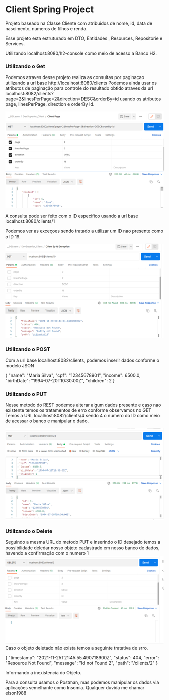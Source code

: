 # Client Spring Project

 Projeto baseado na Classe Cliente com atribuidos de nome, id, data de nascimento, numeros de filhos e renda.
 
 Esse projeto esta estruturado em DTO, Entidades , Resources, Repositorie e Services.

 Utilizando localhost:8080/h2-console como meio de acesso a Banco H2.
 
### Utilizando o Get

 Podemos atraves desse projeto realiza as consultas por paginaçao utilizando a url base
 http://localhost:8080/clients
 Podemos ainda usar os atributos de paginação para controle do resultado obtido atraves da url
 localhost:8082/clients?page=2&linesPerPage=2&direction=DESC&orderBy=id
 usando os atributos page, linesPerPage, direction e orderBy Id.

![img_1.png](img_1.png)

 A consulta pode ser feito com o ID especifico usando a url base
 localhost:8080/clients/1

 Podemos ver as exceçoes sendo tratado a utilizar um ID nao presente como o ID 19.

![img.png](img.png)


### Utilizando o POST

Com a url base localhost:8082/clients, podemos inserir dados conforme o modelo JSON

{
"name": "Maria Silva",
"cpf": "12345678901",
"income": 6500.0,
"birthDate": "1994-07-20T10:30:00Z",
"children": 2
}

### Utilizando o PUT

Nesse metodo do REST podemos alterar algum dados presente e caso nao existente temos os tratamentos de erro conforme observamos no GET
Temos a URL localhost:8082/clients/4 sendo 4 o numero do ID como meio de acessar o banco e manipular o dado.

![img_3.png](img_3.png)

### Utilizando o Delete

Seguindo a mesma URL do metodo PUT e inserindo o ID desejado temos a possibilidade deledar nosso objeto cadastrado em nosso banco de dados, havendo a confirmação com o numero 1
![img_4.png](img_4.png)
Caso o objeto deletado não exista temos a seguinte tratativa de srro.

{
"timestamp": "2021-11-25T21:45:55.490718900Z",
"status": 404,
"error": "Resource Not Found",
"message": "Id not Found 2",
"path": "/clients/2"
}

Informando a inexistencia do Objeto.

Para a consulta usamos o Postman, mas podemos manipular os dados via aplicações semelhante como Insomia.
Qualquer duvida me chamar elson1988